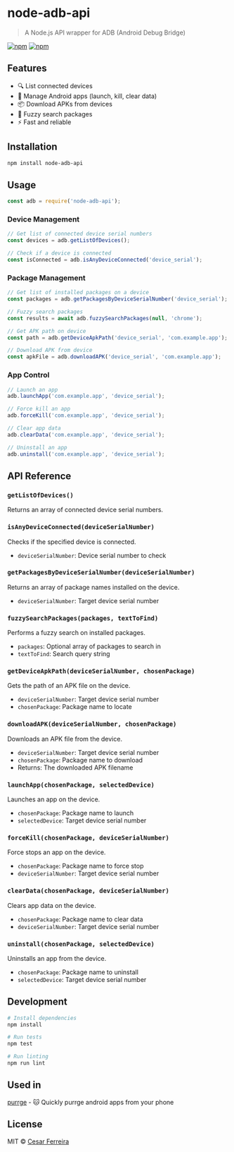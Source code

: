 # node-adb-api
> A Node.js API wrapper for ADB (Android Debug Bridge)

[![npm](https://img.shields.io/npm/dt/node-adb-api.svg)](https://www.npmjs.com/package/node-adb-api)
[![npm](https://img.shields.io/npm/v/node-adb-api.svg)](https://www.npmjs.com/package/node-adb-api)

## Features
- 🔍 List connected devices
- 📱 Manage Android apps (launch, kill, clear data)
- 📦 Download APKs from devices
- 🔎 Fuzzy search packages
- ⚡ Fast and reliable

## Installation

```bash
npm install node-adb-api
```

## Usage

```javascript
const adb = require('node-adb-api');
```

### Device Management
```javascript
// Get list of connected device serial numbers
const devices = adb.getListOfDevices();

// Check if a device is connected
const isConnected = adb.isAnyDeviceConnected('device_serial');
```

### Package Management
```javascript
// Get list of installed packages on a device
const packages = adb.getPackagesByDeviceSerialNumber('device_serial');

// Fuzzy search packages
const results = await adb.fuzzySearchPackages(null, 'chrome');

// Get APK path on device
const path = adb.getDeviceApkPath('device_serial', 'com.example.app');

// Download APK from device
const apkFile = adb.downloadAPK('device_serial', 'com.example.app');
```

### App Control
```javascript
// Launch an app
adb.launchApp('com.example.app', 'device_serial');

// Force kill an app
adb.forceKill('com.example.app', 'device_serial');

// Clear app data
adb.clearData('com.example.app', 'device_serial');

// Uninstall an app
adb.uninstall('com.example.app', 'device_serial');
```

## API Reference

### `getListOfDevices()`
Returns an array of connected device serial numbers.

### `isAnyDeviceConnected(deviceSerialNumber)`
Checks if the specified device is connected.
- `deviceSerialNumber`: Device serial number to check

### `getPackagesByDeviceSerialNumber(deviceSerialNumber)`
Returns an array of package names installed on the device.
- `deviceSerialNumber`: Target device serial number

### `fuzzySearchPackages(packages, textToFind)`
Performs a fuzzy search on installed packages.
- `packages`: Optional array of packages to search in
- `textToFind`: Search query string

### `getDeviceApkPath(deviceSerialNumber, chosenPackage)`
Gets the path of an APK file on the device.
- `deviceSerialNumber`: Target device serial number
- `chosenPackage`: Package name to locate

### `downloadAPK(deviceSerialNumber, chosenPackage)`
Downloads an APK file from the device.
- `deviceSerialNumber`: Target device serial number
- `chosenPackage`: Package name to download
- Returns: The downloaded APK filename

### `launchApp(chosenPackage, selectedDevice)`
Launches an app on the device.
- `chosenPackage`: Package name to launch
- `selectedDevice`: Target device serial number

### `forceKill(chosenPackage, deviceSerialNumber)`
Force stops an app on the device.
- `chosenPackage`: Package name to force stop
- `deviceSerialNumber`: Target device serial number

### `clearData(chosenPackage, deviceSerialNumber)`
Clears app data on the device.
- `chosenPackage`: Package name to clear data
- `deviceSerialNumber`: Target device serial number

### `uninstall(chosenPackage, selectedDevice)`
Uninstalls an app from the device.
- `chosenPackage`: Package name to uninstall
- `selectedDevice`: Target device serial number

## Development

```bash
# Install dependencies
npm install

# Run tests
npm test

# Run linting
npm run lint
```

## Used in
[purrge](https://github.com/cesarferreira/purrge) - 🐱 Quickly purrge android apps from your phone

## License
MIT © [Cesar Ferreira](http://cesarferreira.com)

